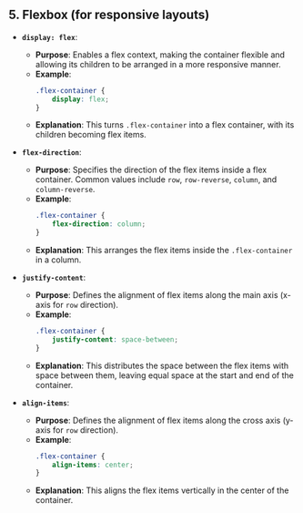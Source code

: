 ## 5. Flexbox (for responsive layouts)

-   **`display: flex`**:

    -   **Purpose**: Enables a flex context, making the container flexible and
        allowing its children to be arranged in a more responsive manner.
    -   **Example**:
        ```css
        .flex-container {
        	display: flex;
        }
        ```
    -   **Explanation**: This turns `.flex-container` into a flex container,
        with its children becoming flex items.

-   **`flex-direction`**:

    -   **Purpose**: Specifies the direction of the flex items inside a flex
        container. Common values include `row`, `row-reverse`, `column`, and
        `column-reverse`.
    -   **Example**:
        ```css
        .flex-container {
        	flex-direction: column;
        }
        ```
    -   **Explanation**: This arranges the flex items inside the
        `.flex-container` in a column.

-   **`justify-content`**:

    -   **Purpose**: Defines the alignment of flex items along the main axis
        (x-axis for `row` direction).
    -   **Example**:
        ```css
        .flex-container {
        	justify-content: space-between;
        }
        ```
    -   **Explanation**: This distributes the space between the flex items with
        space between them, leaving equal space at the start and end of the
        container.

-   **`align-items`**:
    -   **Purpose**: Defines the alignment of flex items along the cross axis
        (y-axis for `row` direction).
    -   **Example**:
        ```css
        .flex-container {
        	align-items: center;
        }
        ```
    -   **Explanation**: This aligns the flex items vertically in the center of
        the container.
